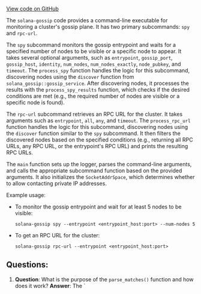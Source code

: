 [View code on GitHub](https://github.com/solana-labs/solana/blob/master/gossip/src/main.rs)

The `solana-gossip` code provides a command-line executable for monitoring a cluster's gossip plane. It has two primary subcommands: `spy` and `rpc-url`.

The `spy` subcommand monitors the gossip entrypoint and waits for a specified number of nodes to be visible or a specific node to appear. It takes several optional arguments, such as `entrypoint`, `gossip_port`, `gossip_host`, `identity`, `num_nodes`, `num_nodes_exactly`, `node_pubkey`, and `timeout`. The `process_spy` function handles the logic for this subcommand, discovering nodes using the `discover` function from `solana_gossip::gossip_service`. After discovering nodes, it processes the results with the `process_spy_results` function, which checks if the desired conditions are met (e.g., the required number of nodes are visible or a specific node is found).

The `rpc-url` subcommand retrieves an RPC URL for the cluster. It takes arguments such as `entrypoint`, `all`, `any`, and `timeout`. The `process_rpc_url` function handles the logic for this subcommand, discovering nodes using the `discover` function similar to the `spy` subcommand. It then filters the discovered nodes based on the specified conditions (e.g., returning all RPC URLs, any RPC URL, or the entrypoint's RPC URL) and prints the resulting RPC URLs.

The `main` function sets up the logger, parses the command-line arguments, and calls the appropriate subcommand function based on the provided arguments. It also initializes the `SocketAddrSpace`, which determines whether to allow contacting private IP addresses.

Example usage:

- To monitor the gossip entrypoint and wait for at least 5 nodes to be visible:

  ```
  solana-gossip spy --entrypoint <entrypoint_host:port> --num-nodes 5
  ```

- To get an RPC URL for the cluster:

  ```
  solana-gossip rpc-url --entrypoint <entrypoint_host:port>
  ```
## Questions: 
 1. **Question**: What is the purpose of the `parse_matches()` function and how does it work?
   **Answer**: The `